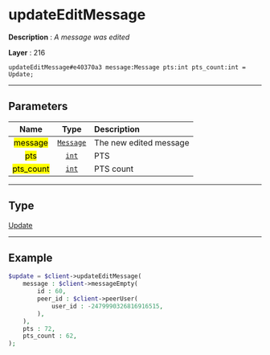 # updateEditMessage

**Description** : *A message was edited*

**Layer** : 216

```tl
updateEditMessage#e40370a3 message:Message pts:int pts_count:int = Update;
```

---

## Parameters

| Name | Type | Description |
| :---: | :---: | :--- |
| <mark>message</mark> | [`Message`](type/Message) | The new edited message |
| <mark>pts</mark> | [`int`](type/int) | PTS |
| <mark>pts_count</mark> | [`int`](type/int) | PTS count |

---

## Type

[Update](type/Update)

---

## Example

```php
$update = $client->updateEditMessage(
	message : $client->messageEmpty(
		id : 60,
		peer_id : $client->peerUser(
			user_id : -2479990326816916515,
		),
	),
	pts : 72,
	pts_count : 62,
);
```